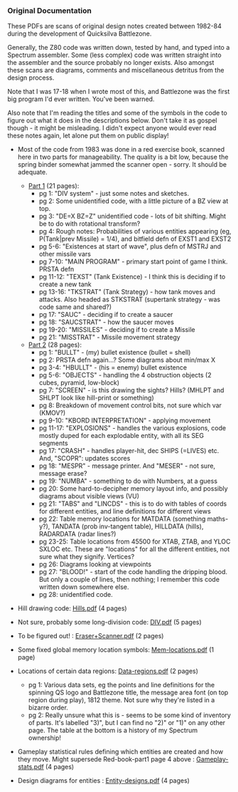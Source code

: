 ### Original Documentation

These PDFs are scans of original design notes created between 1982-84 during the development of Quicksilva Battlezone.

Generally, the Z80 code was written down, tested by hand, and typed into a Spectrum assembler. Some (less complex) code was written straight into the assembler and the source probably no longer exists. Also amongst these scans are diagrams, comments and miscellaneous detritus from the design process.

Note that I was 17-18 when I wrote most of this, and Battlezone was the first big program I'd ever written. You've been warned.

Also note that I'm reading the titles and some of the symbols in the code to figure out what it does in the descriptions below. Don't take it as gospel though - it might be misleading. I didn't expect anyone would ever read these notes again, let alone put them on public display!

* Most of the code from 1983 was done in a red exercise book, scanned here in two parts for manageability. The quality is a bit low, because the spring binder somewhat jammed the scanner open - sorry. It should be adequate.
  * [Part 1](Red-book-scan1.pdf) (21 pages):
    * pg 1: "DIV system" - just some notes and sketches.
    * pg 2: Some unidentified code, with a little picture of a BZ view at top.
    * pg 3: "DE=X BZ=Z" unidentified code - lots of bit shifting. Might be to do with rotational transform?
    * pg 4: Rough notes: Probabilities of various entities appearing (eg, P(Tank|prev Missile) = 1/4), and bitfield defn of EXST1 and EXST2
    * pg 5-6: "Existences at start of wave", plus defn of MSTRJ and other missile vars
    * pg 7-10: "MAIN PROGRAM" - primary start point of game I think. PRSTA defn
    * pg 11-12: "TEXST" (Tank Existence) - I think this is deciding if to create a new tank 
    * pg 13-16: "TKSTRAT" (Tank Strategy) - how tank moves and attacks. Also headed as STKSTRAT (supertank strategy - was code same and shared?)
    * pg 17: "SAUC" - deciding if to create a saucer
    * pg 18: "SAUCSTRAT" - how the saucer moves
    * pg 19-20: "MISSILES" - deciding if to create a Missile
    * pg 21: "MISSTRAT" - Missile movement strategy
  * [Part 2](Red-book-scan2.pdf) (28 pages):
    * pg 1: "BULLT" - (my) bullet existence (bullet = shell)
    * pg 2: PRSTA defn again...? Some diagrams about min/max X
    * pg 3-4: "HBULLT" - (his = enemy) bullet existence
    * pg 5-6: "OBJECTS" - handling the 4 obstruction objects (2 cubes, pyramid, low-block)
    * pg 7: "SCREEN" - is this drawing the sights? Hills? (MHLPT and SHLPT look like hill-print or something)
    * pg 8: Breakdown of movement control bits, not sure which var (KMOV?)
    * pg 9-10: "KBORD INTERPRETATION" - applying movement
    * pg 11-17: "EXPLOSIONS" - handles the various explosions, code mostly duped for each explodable entity, with all its SEG segments
    * pg 17: "CRASH" - handles player-hit, dec SHIPS (=LIVES) etc. And, "SCOPR": updates scores
    * pg 18: "MESPR" - message printer. And "MESER" - not sure, message erase?
    * pg 19: "NUMBA" - something to do with Numbers, at a guess
    * pg 20: Some hard-to-decipher memory layout info, and possibly diagrams about visible views (VU)
    * pg 21: "TABS" and "LINCDS" - this is to do with tables of coords for different entities, and line definitions for different views
    * pg 22: Table memory locations for MATDATA (something maths-y?), TANDATA (prob inv-tangent table), HILLDATA (hills), RADARDATA (radar lines?)
    * pg 23-25: Table locations from 45500 for XTAB, ZTAB, and YLOC SXLOC etc. These are "locations" for all the different entities, not sure what they signify. Vertices? 
    * pg 26: Diagrams looking at viewpoints
    * pg 27: "BLOOD!" - start of the code handling the dripping blood. But only a couple of lines, then nothing; I remember this code written down somewhere else.
    * pg 28: unidentified code.

* Hill drawing code: [Hills.pdf](Hills.pdf) (4 pages)

* Not sure, probably some long-division code: [DIV.pdf](DIV.pdf) (5 pages)

* To be figured out! : [Eraser+Scanner.pdf](Eraser+Scanner.pdf) (2 pages)

* Some fixed global memory location symbols: [Mem-locations.pdf](Mem-locations.pdf)  (1 page)

* Locations of certain data regions: [Data-regions.pdf](Data-regions.pdf) (2 pages)
  * pg 1: Various data sets, eg the points and line definitions for the spinning QS logo and Battlezone title, the message area font (on top region during play), 1812 theme. Not sure why they're listed in a bizarre order.
  * pg 2: Really unsure what this is - seems to be some kind of inventory of parts. It's labelled "3)", but I can find no "2)" or "1)" on any other page. The table at the bottom is a history of my Spectrum ownership!

* Gameplay statistical rules defining which entities are created and how they move. Might supersede Red-book-part1 page 4 above : [Gameplay-stats.pdf](Gameplay-stats.pdf) (4 pages)

* Design diagrams for entities : [Entity-designs.pdf](Entity-designs.pdf) (4 pages)
